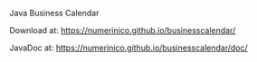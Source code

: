Java Business Calendar

Download at:
https://numerinico.github.io/businesscalendar/

JavaDoc at:
https://numerinico.github.io/businesscalendar/doc/
